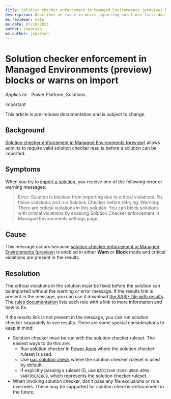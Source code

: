 ```yaml
---
title: Solution checker enforcement in Managed Environments (preview) blocks or warns on import
description: Describes an issue in which importing solutions fails due to solution checker enforcement and provides resolutions and workarounds.
ms.reviewer: matp
ms.date: 07/10/2023
author: jeparson
ms.author: jeparson
---
```


# Solution checker enforcement in Managed Environments (preview) blocks or warns on import

_Applies to:_ &nbsp; Power Platform, Solutions

> [!IMPORTANT]
> This article is pre-release documentation and is subject to change.
## Background

[Solution checker enforcement in Managed Environments (preview)](/power-platform/admin/managed-environment-solution-checker) allows admins to require valid solution checker results before a solution can be imported.

## Symptoms

When you try to [import a solution](/powerapps/maker/data-platform/import-update-export-solutions), you receive one of the following error or warning messages:

> Error: Solution is blocked from importing due to critical violations. Fix these violations and run Solution Checker before retrying.
> Warning: There are critical violations in this solution. You can block solutions with critical violations by enabling Solution Checker enforcement in Managed Environments settings page.

## Cause

This message occurs because [solution checker enforcement in Managed Environments (preview)](/power-platform/admin/managed-environment-solution-checker) is enabled in either **Warn** or **Block** mode and critical violations are present in the results.

## Resolution

The critical violations in the solution must be fixed before the solution can be imported without the warning or error message. If the results link is present in the message, you can use it download [the SARIF file with results](/power-platform/alm/checker-api/overview#report-format). The [rules documentation](/power-apps/maker/data-platform/use-powerapps-checker#best-practice-rules-used-by-solution-checker) lists each rule with a link to more information and how to fix.

If the results link is not present in the message, you can run solution checker separately to see results. There are some special considerations to keep in mind:

- Solution checker must be run with the solution checker ruleset. The easiest ways to do this are:
  - Run solution checker in [Power Apps](/power-apps/maker/data-platform/use-powerapps-checker) where the solution checker ruleset is used.
  - Use [pac solution check](/power-platform/developer/cli/reference/solution#pac-solution-check) where the solution checker ruleset is used by default.
  - If explicitly passing a ruleset ID, use `0AD12346-E108-40B8-A956-9A8F95EA18C9`, which represents the solution checker ruleset.
- When invoking solution checker, don't pass any file exclusions or rule overrides. These may be supported for solution checker enforcement in the future.
